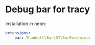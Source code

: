 # Debug bar for tracy

Installation in neon:
```yaml
extensions:
    bar: Thunbolt\Bar\DI\BarExtension
```
